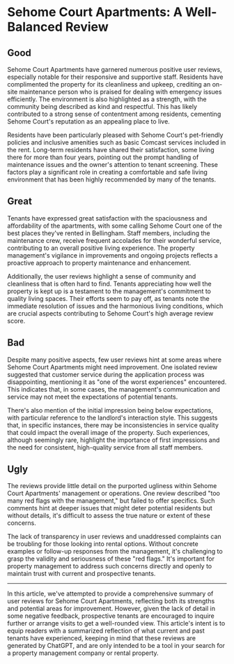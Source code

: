 # Sehome Court Apartments: A Well-Balanced Review

## Good

Sehome Court Apartments have garnered numerous positive user reviews, especially notable for their responsive and supportive staff. Residents have complimented the property for its cleanliness and upkeep, crediting an on-site maintenance person who is praised for dealing with emergency issues efficiently. The environment is also highlighted as a strength, with the community being described as kind and respectful. This has likely contributed to a strong sense of contentment among residents, cementing Sehome Court's reputation as an appealing place to live.

Residents have been particularly pleased with Sehome Court's pet-friendly policies and inclusive amenities such as basic Comcast services included in the rent. Long-term residents have shared their satisfaction, some living there for more than four years, pointing out the prompt handling of maintenance issues and the owner's attention to tenant screening. These factors play a significant role in creating a comfortable and safe living environment that has been highly recommended by many of the tenants.

## Great

Tenants have expressed great satisfaction with the spaciousness and affordability of the apartments, with some calling Sehome Court one of the best places they've rented in Bellingham. Staff members, including the maintenance crew, receive frequent accolades for their wonderful service, contributing to an overall positive living experience. The property management's vigilance in improvements and ongoing projects reflects a proactive approach to property maintenance and enhancement.

Additionally, the user reviews highlight a sense of community and cleanliness that is often hard to find. Tenants appreciating how well the property is kept up is a testament to the management's commitment to quality living spaces. Their efforts seem to pay off, as tenants note the immediate resolution of issues and the harmonious living conditions, which are crucial aspects contributing to Sehome Court's high average review score.

## Bad

Despite many positive aspects, few user reviews hint at some areas where Sehome Court Apartments might need improvement. One isolated review suggested that customer service during the application process was disappointing, mentioning it as "one of the worst experiences" encountered. This indicates that, in some cases, the management's communication and service may not meet the expectations of potential tenants.

There's also mention of the initial impression being below expectations, with particular reference to the landlord's interaction style. This suggests that, in specific instances, there may be inconsistencies in service quality that could impact the overall image of the property. Such experiences, although seemingly rare, highlight the importance of first impressions and the need for consistent, high-quality service from all staff members.

## Ugly

The reviews provide little detail on the purported ugliness within Sehome Court Apartments' management or operations. One review described "too many red flags with the management," but failed to offer specifics. Such comments hint at deeper issues that might deter potential residents but without details, it's difficult to assess the true nature or extent of these concerns.

The lack of transparency in user reviews and unaddressed complaints can be troubling for those looking into rental options. Without concrete examples or follow-up responses from the management, it's challenging to grasp the validity and seriousness of these "red flags." It's important for property management to address such concerns directly and openly to maintain trust with current and prospective tenants.

---

In this article, we've attempted to provide a comprehensive summary of user reviews for Sehome Court Apartments, reflecting both its strengths and potential areas for improvement. However, given the lack of detail in some negative feedback, prospective tenants are encouraged to inquire further or arrange visits to get a well-rounded view. This article's intent is to equip readers with a summarized reflection of what current and past tenants have experienced, keeping in mind that these reviews are generated by ChatGPT, and are only intended to be a tool in your search for a property management company or rental property.